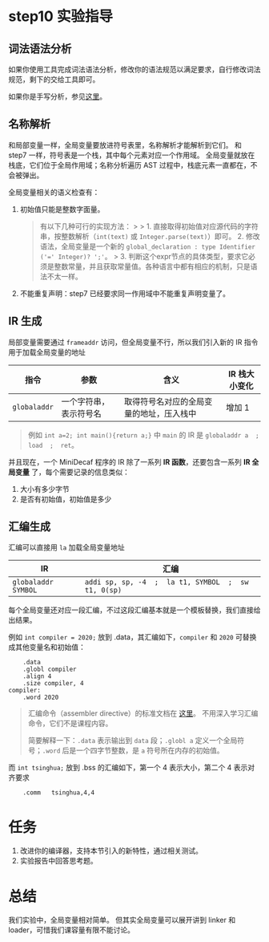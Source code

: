 # step10 实验指导

## 词法语法分析
如果你使用工具完成词法语法分析，修改你的语法规范以满足要求，自行修改词法规范，剩下的交给工具即可。

如果你是手写分析，参见[这里](./manual-parser.md)。

## 名称解析
和局部变量一样，全局变量要放进符号表里，名称解析才能解析到它们。
和 step7 一样，符号表是一个栈，其中每个元素对应一个作用域。
全局变量就放在栈底，它们位于全局作用域；名称分析遍历 AST 过程中，栈底元素一直都在，不会被弹出。

全局变量相关的语义检查有：
1. 初始值只能是整数字面量。
    > 有以下几种可行的实现方法：
		>
		> 1. 直接取得初始值对应源代码的字符串，按整数解析（`int(text)` 或 `Integer.parse(text)`）即可。
    > 2. 修改语法，全局变量是一个新的 `global_declaration : type Identifier ('=' Integer)? ';'`。
		> 3. 判断这个expr节点的具体类型，要求它必须是整数常量，并且获取常量值。各种语言中都有相应的机制，只是语法不太一样。
2. 不能重复声明：step7 已经要求同一作用域中不能重复声明变量了。

## IR 生成
局部变量需要通过 `frameaddr` 访问，但全局变量不行，所以我们引入新的 IR 指令用于加载全局变量的地址

| 指令 | 参数 | 含义 | IR 栈大小变化 |
| --- | --- | --- | --- |
| `globaladdr` | 一个字符串，表示符号名 | 取得符号名对应的全局变量的地址，压入栈中 | 增加 1 |

> 例如 `int a=2; int main(){return a;}` 中 `main` 的 IR 是
> `globaladdr a  ;  load  ;  ret`。

并且现在，一个 MiniDecaf 程序的 IR 除了一系列 **IR 函数**，还要包含一系列 **IR 全局变量** 了，每个需要记录的信息类似：
1. 大小有多少字节
2. 是否有初始值，初始值是多少

## 汇编生成
汇编可以直接用 `la` 加载全局变量地址

| IR       | 汇编                                                |
| ---      | ---                                                 |
| `globaladdr SYMBOL` | `addi sp, sp, -4  ;  la t1, SYMBOL  ;  sw t1, 0(sp)` |

每个全局变量还对应一段汇编，不过这段汇编基本就是一个模板替换，我们直接给出结果。

例如 `int compiler = 2020;` 放到 .data，其汇编如下，`compiler` 和 `2020` 可替换成其他变量名和初始值：
```
	.data
	.globl compiler
	.align 4
	.size compiler, 4
compiler:
	.word 2020
```
> 汇编命令（assembler directive）的标准文档在 [这里](https://sourceware.org/binutils/docs-2.32/as/Pseudo-Ops.html#Pseudo-Ops)。
> 不用深入学习汇编命令，它们不是课程内容。
>
> 简要解释一下：`.data` 表示输出到 `data` 段；`.globl a` 定义一个全局符号；`.word` 后是一个四字节整数，是 `a` 符号所在内存的初始值。

而 `int tsinghua;` 放到 .bss 的汇编如下，第一个 4 表示大小，第二个 4 表示对齐要求
```
	.comm	tsinghua,4,4
```

# 任务
1. 改进你的编译器，支持本节引入的新特性，通过相关测试。
2. 实验报告中回答思考题。

# 总结
我们实验中，全局变量相对简单。
但其实全局变量可以展开讲到 linker 和 loader，可惜我们课容量有限不能讨论。

